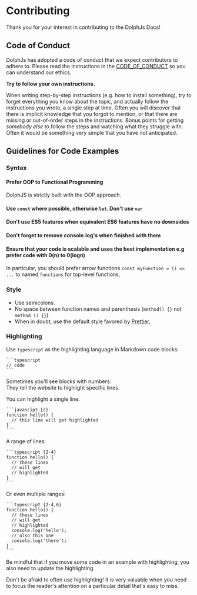 # Contributing

Thank you for your interest in contributing to the DolphJs Docs!

## Code of Conduct

DolphJs has adopted a code of conduct that we expect contributors to adhere to.
Please read the instructions in the [CODE_OF_CONDUCT](CODE_OF_CONDUCT) so
you can understand our ethics.

**Try to follow your own instructions.**

When writing step-by-step instructions (e.g. how to install something), try to forget everything you know about the topic, and actually follow the instructions you wrote, a single step at time. Often you will discover that there is implicit knowledge that you forgot to mention, or that there are missing or out-of-order steps in the instructions. Bonus points for getting _somebody else_ to follow the steps and watching what they struggle with. Often it would be something very simple that you have not anticipated.

## Guidelines for Code Examples

### Syntax

#### Prefer OOP to Functional Programming

DolphJS is strictly built with the OOP approach.

#### Use `const` where possible, otherwise `let`. Don't use `var`

#### Don't use ES5 features when equivalent ES6 features have no downsides

#### Don't forget to remove console.log's when finished with them

#### Ensure that your code is scalable and uses the best implementation e.g prefer code with 0(n) to 0(logn)

In particular, you should prefer arrow functions `const myFunction = () => ...` to named `functions` for top-level functions.

### Style

- Use semicolons.
- No space between function names and parenthesis (`method() {}` not `method () {}`).
- When in doubt, use the default style favored by [Prettier](https://prettier.io/playground/).

### Highlighting

Use `typescript` as the highlighting language in Markdown code blocks:

````
```typescript
// code
```
````

Sometimes you'll see blocks with numbers.  
They tell the website to highlight specific lines.

You can highlight a single line:

````
```javascipt {2}
function hello() {
  // this line will get highlighted
}
```
````

A range of lines:

````
```typescript {2-4}
function hello() {
  // these lines
  // will get
  // highlighted
}
```
````

Or even multiple ranges:

````
```typescript {2-4,6}
function hello() {
  // these lines
  // will get
  // highlighted
  console.log('hello');
  // also this one
  console.log('there');
}
```
````

Be mindful that if you move some code in an example with highlighting, you also need to update the highlighting.

Don't be afraid to often use highlighting! It is very valuable when you need to focus the reader's attention on a particular detail that's easy to miss.
